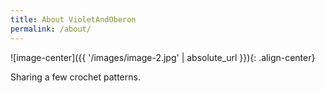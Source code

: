 ```yaml
---
title: About VioletAndOberon
permalink: /about/
---
```



![image-center]({{ '/images/image-2.jpg' | absolute_url }}){: .align-center}


Sharing a few crochet patterns.


